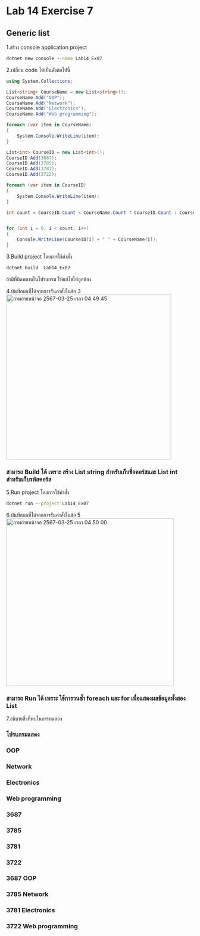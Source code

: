 # Lab 14 Exercise 7

## Generic list

1.สร้าง console application project

```cmd
dotnet new console --name Lab14_Ex07
```

2.เปลี่ยน code ให้เป็นดังต่อไปนี้

```cs
using System.Collections;

List<string> CourseName = new List<string>();
CourseName.Add("OOP");
CourseName.Add("Network");
CourseName.Add("Electronics");
CourseName.Add("Web programming");

foreach (var item in CourseName)
{
    System.Console.WriteLine(item);
}

List<int> CourseID = new List<int>();
CourseID.Add(3687);
CourseID.Add(3785);
CourseID.Add(3781);
CourseID.Add(3722);

foreach (var item in CourseID)
{
    System.Console.WriteLine(item);
}

int count = CourseID.Count < CourseName.Count ? CourseID.Count : CourseName.Count;


for (int i = 0; i < count; i++)
{
    Console.WriteLine(CourseID[i] + " " + CourseName[i]);
}
```

3.Build project โดยการใช้คำสั่ง

```cmd
dotnet build  Lab14_Ex07
```

ถ้ามีที่ผิดพลาดในโปรแกรม ให้แก้ไขให้ถูกต้อง

4.บันทึกผลที่ได้จากการรันคำสั่งในข้อ 3
<img width="443" alt="ภาพถ่ายหน้าจอ 2567-03-25 เวลา 04 49 45" src="https://github.com/VisawaPRO/03376836-OOP-2566-Lab-14/assets/144195555/a557a300-ab01-4e4d-92bd-0c32e287d8a0">
### สามารถ Build ได้ เพราะ สร้าง List string สำหรับเก็บชื่อคอร์สและ List int สำหรับเก็บรหัสคอร์ส
5.Run project โดยการใช้คำสั่ง

```cmd
dotnet run --project Lab14_Ex07
```

6.บันทึกผลที่ได้จากการรันคำสั่งในข้อ 5
<img width="450" alt="ภาพถ่ายหน้าจอ 2567-03-25 เวลา 04 50 00" src="https://github.com/VisawaPRO/03376836-OOP-2566-Lab-14/assets/144195555/28bec6ce-3c1e-460d-89f9-c8085f8d1a4c">
### สามารถ Run ได้ เพราะ ใช้การวนซ้ำ foreach และ for เพื่อแสดงผลข้อมูลทั้งสอง List
7.อธิบายสิ่งที่พบในการทดลอง
### โปรแกรมแสดง
### OOP
### Network
### Electronics
### Web programming
### 3687
### 3785
### 3781
### 3722
### 3687 OOP
### 3785 Network
### 3781 Electronics
### 3722 Web programming
